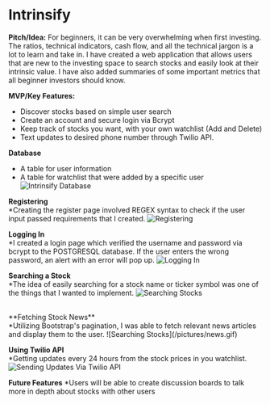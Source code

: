 # Intrinsify 

**Pitch/Idea:** For beginners, it can be very overwhelming when first investing. The ratios, technical indicators, cash flow, and all the technical jargon is a lot to learn and take in. I have created a web application that allows users that are new to the investing space to search stocks and easily look at their intrinsic value. I have also added summaries of some important metrics that all beginner investors should know. 

**MVP/Key Features:** 
* Discover stocks based on simple user search
* Create an account and secure login via Bcrypt
* Keep track of stocks you want, with your own watchlist (Add and Delete)
* Text updates to desired phone number through Twilio API.

**Database**
* A table for user information
* A table for watchlist that were added by a specific user
![Intrinsify Database](/pictures/Intrinsify%20Database.png)

**Registering**
<br>
*Creating the register page involved REGEX syntax to check if the user input passed requirements that I created. 
![Registering](/pictures/register.gif)

**Logging In**
<br>
*I created a login page which verified the username and password via bcrypt to the POSTGRESQL database. If the user enters the wrong password, an alert with an error will pop up.
![Logging In](/pictures/login.gif)
<br> 

**Searching a Stock**
<br>
*The idea of easily searching for a stock name or ticker symbol was one of the things that I wanted to implement. 
![Searching Stocks](/pictures/stockselect.gif)

<br>
**Fetching Stock News**
<br>
*Utilizing Bootstrap's pagination, I was able to fetch relevant news articles and display them to the user. 
![Searching Stocks](/pictures/news.gif)

<br>

**Using Twilio API**
<br>
*Getting updates every 24 hours from the stock prices in you watchlist.
![Sending Updates Via Twilio API](/pictures/textSend.gif)

**Future Features**
*Users will be able to create discussion boards to talk more in depth about stocks with other users




